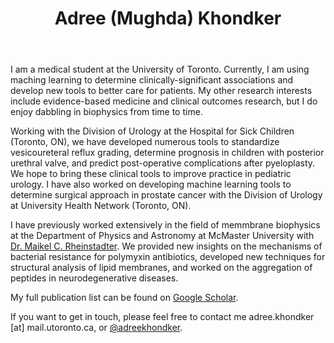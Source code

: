 <header>
    <h1>Adree (Mughda) Khondker</h1>
</header>

I am a medical student at the University of Toronto. Currently, I am using maching learning to determine clinically-significant associations and develop new tools to better care for patients. My other research interests include evidence-based medicine and clinical outcomes research, but I do enjoy dabbling in biophysics from time to time.

Working with the Division of Urology at the Hospital for Sick Children (Toronto, ON), we have developed numerous tools to standardize vesicoureteral reflux grading, determine prognosis in children with posterior urethral valve, and predict post-operative complications after pyeloplasty. We hope to bring these clinical tools to improve practice in pediatric urology. I have also worked on developing machine learning tools to determine surgical approach in prostate cancer with the Division of Urology at University Health Network (Toronto, ON).

I have previously worked extensively in the field of memmbrane biophysics at the Department of Physics and Astronomy at McMaster University with <a href="http://www.rheinstaedter.de/maikel/">Dr. Maikel C. Rheinstadter</a>. We provided new insights on the mechanisms of bacterial resistance for polymyxin antibiotics, developed new techniques for structural analysis of lipid membranes, and worked on the aggregation of peptides in neurodegenerative diseases. 

My full publication list can be found on <a href="https://scholar.google.ca/citations?user=ZHtyc_kAAAAJ&hl=en">Google Scholar</a>.

If you want to get in touch, please feel free to contact me adree.khondker [at] mail.utoronto.ca, or <a href="https://twitter.com/AdreeKhondker">@adreekhondker</a>.
